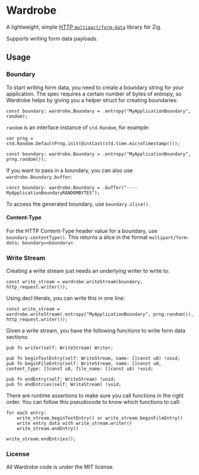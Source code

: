 # Wardrobe

A lightweight, simple [HTTP `multipart/form-data`](https://www.rfc-editor.org/rfc/rfc7578) library for Zig.

Supports writing form data payloads.

## Usage

### Boundary
To start writing form data, you need to create a boundary string for your application. The spec requires
a certain number of bytes of entropy, so Wardrobe helps by giving you a helper struct for creating
boundaries:
```zig
const boundary: wardrobe.Boundary = .entropy("MyApplicationBoundary", random);
```

`random` is an interface instance of `std.Random`, for example:
```zig
var prng = std.Random.DefaultPrng.init(@intCast(std.time.microTimestamp()));

const boundary: wardrobe.Boundary = .entropy("MyApplicationBoundary", prng.random());
```

If you want to pass in a boundary, you can also use `wardrobe.Boundary.buffer`:

```zig
const boundary: wardrobe.Boundary = .buffer("----MyApplicationBoundaryRANDOMBYTES");
```

To access the generated boundary, use `boundary.slice()`.

#### Content-Type
For the HTTP Content-Type header value for a boundary, use `boundary.contentType()`. This returns a slice in the format
`multipart/form-data; boundary=<boundary>`

### Write Stream
Creating a write stream just needs an underlying writer to write to:
```zig
const write_stream = wardrobe.writeStream(boundary, http_request.writer());
```

Using decl literals, you can write this in one line:
```zig
const write_stream = wardrobe.writeStream(.entropy("MyApplicationBoundary", prng.random()), http_request.writer());
```

Given a write stream, you have the following functions to write form data sections:
```zig
pub fn writer(self: WriteStream) Writer;

pub fn beginTextEntry(self: WriteStream, name: []const u8) !void;
pub fn beginFileEntry(self: WriteStream, name: []const u8, content_type: []const u8, file_name: []const u8) !void;

pub fn endEntry(self: WriteStream) !void;
pub fn endEntries(self: WriteStream) !void;
```

There are runtime assertions to make sure you call functions in the right order. You can follow
this pseudocode to know which functions to call:

```
for each entry:
    write_stream.beginTextEntry() or write_stream.beginFileEntry()
    write entry data with write_stream.writer()
    write_stream.endEntry()

write_stream.endEntries();
```

### License
All Wardrobe code is under the MIT license.